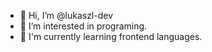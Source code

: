 - 👋 Hi, I’m @lukaszl-dev
- 👀 I’m interested in programing.
- 🌱 I'm currently learning frontend languages.
